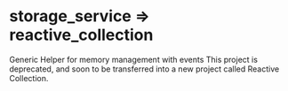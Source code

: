 # storage_service => reactive_collection

Generic Helper for memory management with events
This project is deprecated, and soon to be transferred into a new project called Reactive Collection.

